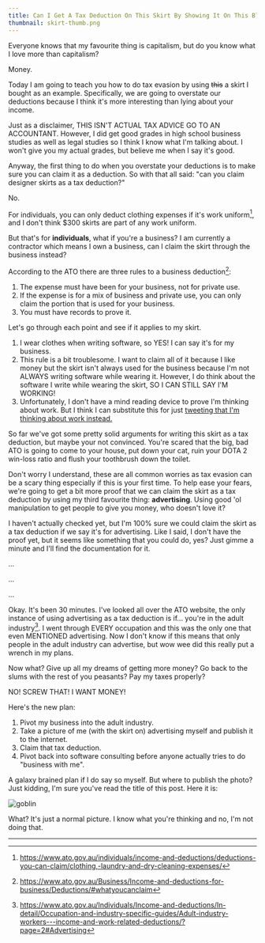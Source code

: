 ```yaml
---
title: Can I Get A Tax Deduction On This Skirt By Showing It On This Blog?
thumbnail: skirt-thumb.png
---
```


Everyone knows that my favourite thing is capitalism, but do you know what I
love more than capitalism?

Money.

Today I am going to teach you how to do tax evasion by using ~~this~~ a skirt
I bought as an example. Specifically, we are going to overstate our deductions
because I think it's more interesting than lying about your income.

Just as a disclaimer, THIS ISN'T ACTUAL TAX ADVICE GO TO AN ACCOUNTANT.
However, I did get good grades in high school business studies as well as
legal studies so I think I know what I'm talking about. I won't give you my
actual grades, but believe me when I say it's good.

Anyway, the first thing to do when you overstate your deductions is to make
sure you can claim it as a deduction. So with that all said: "can you claim
designer skirts as a tax deduction?"

No.

For individuals, you can only deduct clothing expenses if it's work
uniform[^1], and I don't think $300 skirts are part of any work uniform.

But that's for **individuals**, what if you're a business? I am currently a
contractor which means I own a business, can I claim the skirt through the
business instead?

According to the ATO there are three rules to a business deduction[^2]:

1. The expense must have been for your business, not for private use.
2. If the expense is for a mix of business and private use, you can only claim
   the portion that is used for your business.
3. You must have records to prove it.

Let's go through each point and see if it applies to my skirt.

1. I wear clothes when writing software, so YES! I can say it's for my business.
2. This rule is a bit troublesome. I want to claim all of it because I like
   money but the skirt isn't always used for the business because I'm not
   ALWAYS writing software while wearing it. However, I do think about the
   software I write while wearing the skirt, SO I CAN STILL SAY I'M WORKING!
3. Unfortunately, I don't have a mind reading device to prove I'm thinking
   about work. But I think I can substitute this for just [tweeting that I'm
   thinking about work instead.](https://twitter.com/beanpup_py/status/1186056330508787712)

So far we've got some pretty solid arguments for writing this skirt as a tax
deduction, but maybe your not convinced. You're scared that the big, bad ATO
is going to come to your house, put down your cat, ruin your DOTA 2
win-loss ratio and flush your toothbrush down the toilet.

Don't worry I understand, these are all common worries as tax evasion can be a
scary thing especially if this is your first time. To help ease your fears,
we're going to get a bit more proof that we can claim the skirt as a tax
deduction by using my third favourite thing: **advertising**. Using good 'ol
manipulation to get people to give you money, who doesn't love it?

I haven't actually checked yet, but I'm 100% sure we could claim the skirt as
a tax deduction if we say it's for advertising. Like I said, I don't have
the proof yet, but it seems like something that you could do, yes? Just gimme
a minute and I'll find the documentation for it.

...

...

...

Okay. It's been 30 minutes. I've looked all over the ATO website, the only
instance of using advertising as a tax deduction is if... you're in the adult
industry[^3]. I went through EVERY occupation and this was the only one that
even MENTIONED advertising. Now I don't know if this means that only people in
the adult industry can advertise, but wow wee did this really put a wrench in
my plans.

Now what? Give up all my dreams of getting more money? Go back to the slums
with the rest of you peasants? Pay my taxes properly?

NO! SCREW THAT! I WANT MONEY!

Here's the new plan:

1. Pivot my business into the adult industry.
2. Take a picture of me (with the skirt on) advertising myself and publish it
   to the internet.
3. Claim that tax deduction.
4. Pivot back into software consulting before anyone actually tries to do
   "business with me".

A galaxy brained plan if I do say so myself. But where to publish the photo?
Just kidding, I'm sure you've read the title of this post. Here it is:

![goblin](https://cdn.halcyonnouveau.xyz/blog/img/goblin.jpg)

What? It's just a normal picture. I know what you're thinking and no, I'm not
doing that.

---

[^1]: https://www.ato.gov.au/individuals/income-and-deductions/deductions-you-can-claim/clothing,-laundry-and-dry-cleaning-expenses/

[^2]: https://www.ato.gov.au/Business/Income-and-deductions-for-business/Deductions/#whatyoucanclaim

[^3]: https://www.ato.gov.au/Individuals/Income-and-deductions/In-detail/Occupation-and-industry-specific-guides/Adult-industry-workers---income-and-work-related-deductions/?page=2#Advertising
